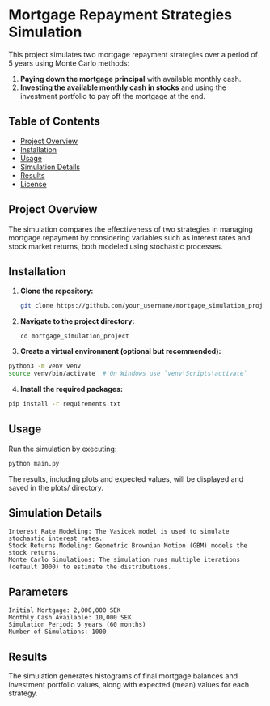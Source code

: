 # Mortgage Repayment Strategies Simulation

This project simulates two mortgage repayment strategies over a period of 5 years using Monte Carlo methods:

1. **Paying down the mortgage principal** with available monthly cash.
2. **Investing the available monthly cash in stocks** and using the investment portfolio to pay off the mortgage at the end.

## Table of Contents

- [Project Overview](#project-overview)
- [Installation](#installation)
- [Usage](#usage)
- [Simulation Details](#simulation-details)
- [Results](#results)
- [License](#license)

## Project Overview

The simulation compares the effectiveness of two strategies in managing mortgage repayment by considering variables such as interest rates and stock market returns, both modeled using stochastic processes.

## Installation

1. **Clone the repository:**

   ```bash
   git clone https://github.com/your_username/mortgage_simulation_project.git
   ```

2. **Navigate to the project directory:**
   ```
   cd mortgage_simulation_project
   ```

3. **Create a virtual environment (optional but recommended):**
```bash
python3 -m venv venv
source venv/bin/activate  # On Windows use `venv\Scripts\activate`
```

4. **Install the required packages:**

```bash
pip install -r requirements.txt
```

## Usage

Run the simulation by executing:

```bash
python main.py
```

The results, including plots and expected values, will be displayed and saved in the plots/ directory.

## Simulation Details

    Interest Rate Modeling: The Vasicek model is used to simulate stochastic interest rates.
    Stock Returns Modeling: Geometric Brownian Motion (GBM) models the stock returns.
    Monte Carlo Simulations: The simulation runs multiple iterations (default 1000) to estimate the distributions.

## Parameters

    Initial Mortgage: 2,000,000 SEK
    Monthly Cash Available: 10,000 SEK
    Simulation Period: 5 years (60 months)
    Number of Simulations: 1000

## Results

The simulation generates histograms of final mortgage balances and investment portfolio values, along with expected (mean) values for each strategy.
